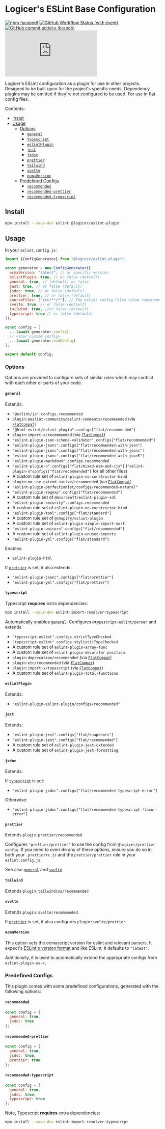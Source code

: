 # Logicer's ESLint Base Configuration

[![npm (scoped)](https://img.shields.io/npm/v/%40logicer/eslint-plugin)](https://www.npmjs.com/package/@logicer/eslint-plugin)
[![GitHub Workflow Status (with event)](https://img.shields.io/github/actions/workflow/status/Logicer16/eslint-plugin/style.yml)](https://github.com/Logicer16/eslint-plugin/actions)
[![GitHub commit activity (branch)](https://img.shields.io/github/commit-activity/m/Logicer16/ESLint-plugin)](https://github.com/Logicer16/eslint-plugin/graphs/contributors)
[![Type Coverage](https://img.shields.io/badge/dynamic/json.svg?label=type%20coverage&suffix=%&query=$.typeCoverage.atLeast&uri=https%3A%2F%2Fraw.githubusercontent.com%2FLogicer16%2Feslint-plugin%2Fmain%2Fpackage.json)](https://github.com/plantain-00/type-coverage)

Logicer's ESLint configuration as a plugin for use in other projects. Designed to be built upon for the project's specific needs. Dependency plugins may be omitted if they're not configured to be used. For use in flat config files.

Contents:

- [Install](#install)
- [Usage](#usage)
  - [Options](#options)
    - [`general`](#general)
    - [`typescript`](#typescript)
    - [`eslintPlugin`](#eslintplugin)
    - [`jest`](#jest)
    - [`jsdoc`](#jsdoc)
    - [`prettier`](#prettier)
    - [`tailwind`](#tailwind)
    - [`svelte`](#svelte)
    - [`ecmaVersion`](#ecmaversion)
  - [Predefined Configs](#predefined-configs)
    - [`recommended`](#recommended)
    - [`recommended-prettier`](#recommended-prettier)
    - [`recommended-typescript`](#recommended-typescript)

## Install

```sh
npm install --save-dev eslint @logicer/eslint-plugin
```

## Usage

In your `eslint.config.js`:

```js
import {ConfigGenerator} from "@logicer/eslint-plugin";

const generator = new ConfigGenerator({
  ecmaVersion: "latest", // or specific version
  eslintPlugin: true, // or false (default)
  general: true, // (default) or false
  jest: true, // or false (default)
  jsdoc: true, // or false (default)
  prettier: true, // or false (default)
  sourceFiles: ["src/**/*"], // The eslint config files value representing the project's source code (default: [])
  svelte: true, // or false (default)
  tailwind: true, //or false (default)
  typescript: true // or false (default)
});

const config = [
  ...(await generator.config),
  // <Your custom config>
  ...(await generator.endConfig)
];

export default config;
```

### Options

Options are provided to configure sets of similar rules which may conflict with each other or parts of your code.

#### `general`

Extends:

- `"@eslint/js".configs.recommended`
- `plugin:@eslint-community/eslint-comments/recommended` (via [`FlatCompat`](https://github.com/eslint/eslintrc#usage))
- `"@html-eslint/eslint-plugin".configs["flat/recommended"]`
- `plugin:import-x/recommended` (via [`FlatCompat`](https://github.com/eslint/eslintrc#usage))
- `"eslint-plugin-json-schema-validator".configs["flat/recommended"]`
- `"eslint-plugin-jsonc".configs["flat/recommended-with-json"]`
- `"eslint-plugin-jsonc".configs["flat/recommended-with-jsonc"]`
- `"eslint-plugin-jsonc".configs["flat/recommended-with-json5"]`
- `"eslint-plugin-markdown".configs.recommended`
- `"eslint-plugin-n".configs["flat/mixed-esm-and-cjs"]` (`"eslint-plugin-n"configs["flat/recommended"]` for all other files)
- A custom rule set of `eslint-plugin-no-constructor-bind`
- `plugin:no-use-extend-native/recommended` (via [`FlatCompat`](https://github.com/eslint/eslintrc#usage))
- `"eslint-plugin-perfectionist/configs/recommended-natural"`
- `"eslint-plugin-regexp".configs["flat/recommended"]`
- A custom rule set of `@microsoft/eslint-plugin-sdl`
- `"eslint-plugin-security".configs.recommended`
- A custom rule set of `eslint-plugin-no-constructor-bind`
- `"eslint-plugin-toml".configs["flat/standard"]`
- A custom rule set of `@shopify/eslint-plugin`
- A custom rule set of `eslint-plugin-simple-import-sort`
- `"eslint-plugin-unicorn".configs["flat/recommended"]`
- A custom rule set of `eslint-plugin-unused-imports`
- `"eslint-plugin-yml".configs["flat/standard"]`

Enables:

- `eslint-plugin-html`

If [`prettier`](#prettier) is set, it also extends:

- `"eslint-plugin-jsonc".configs["flat/prettier"]`
- `"eslint-plugin-yml".configs["flat/prettier"]`

#### `typescript`

Typescript **requires** extra dependencies:

```sh
npm install --save-dev eslint-import-resolver-typescript
```

Automatically enables [`general`](#general). Configures `@typescript-eslint/parser` and extends:

- `"typescript-eslint".configs.strictTypeChecked`
- `"typescript-eslint".configs.stylisticTypeChecked`
- A custom rule set of `eslint-plugin-array-func`
- A custom rule set of `eslint-plugin-decorator-position`
- `plugin:deprecation/recommended` (via [`FlatCompat`](https://github.com/eslint/eslintrc#usage))
- `plugin:etc/recommended` (via [`FlatCompat`](https://github.com/eslint/eslintrc#usage))
- `plugin:import-x/typescript` (via [`FlatCompat`](https://github.com/eslint/eslintrc#usage))
- A custom rule set of `eslint-plugin-total-functions`

#### `eslintPlugin`

Extends:

- `"eslint-plugin-eslint-plugin/configs/recommended"`

#### `jest`

Extends:

- `"eslint-plugin-jest".configs["flat/snapshots"]`
- `"eslint-plugin-jest".configs["flat/recommended"]`
- A custom rule set of `eslint-plugin-jest-extended`
- A custom rule set of `eslint-plugin-jest-formatting`

#### `jsdoc`

Extends:

If [`typescript`](#typescript) is set:

- `"eslint-plugin-jsdoc".configs["flat/recommended-typescript-error"]`

Otherwise:

- `"eslint-plugin-jsdoc".configs["flat/recommended-typescript-flavor-error"]`

#### `prettier`

Extends `plugin:prettier/recommended`

Configures `"prettier/prettier"` to use the config from `@logicer/prettier-config`. If you need to override any of these options, ensure you do so in both your `.prettierrc.js` and the `prettier/prettier` rule in your `eslint.config.js`.

See also [`general`](#general) and [`svelte`](#svelte)

#### `tailwind`

Extends `plugin:tailwindcss/recommended`

#### `svelte`

Extends `plugin:svelte/recommended`.

If [`prettier`](#prettier) is set, it also configures `plugin:svelte/prettier`.

#### `ecmaVersion`

This option sets the ecmascript version for eslint and relevant parsers. It expect's [ESLint's version format](https://eslint.org/docs/latest/use/configure/configuration-files#configuration-objects) and like ESLint, it defaults to `"latest"`.

Additionally, it is used to automatically extend the appropriate configs from `eslint-plugin-es-x`.

### Predefined Configs

This plugin comes with some predefined configurations, generated with the following options:

#### `recommended`

```js
const config = {
  general: true,
  jsdoc: true
};
```

#### `recommended-prettier`

```js
const config = {
  general: true,
  jsdoc: true,
  prettier: true
};
```

#### `recommended-typescript`

```js
const config = {
  general: true,
  jsdoc: true,
  typescript: true
};
```

Note, Typescript **requires** extra dependencies:

```sh
npm install --save-dev eslint-import-resolver-typescript
```
